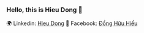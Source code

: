 ### Hello, this is Hieu Dong 👋

🌍 Linkedin: [Hieu Dong](https://www.linkedin.com/in/stewiedong/)
🤟 Facebook: [Đồng Hữu Hiếu](https://www.facebook.com/stewie1520)
<!--
**stewie1520/stewie1520** is a ✨ _special_ ✨ repository because its `README.md` (this file) appears on your GitHub profile.

Here are some ideas to get you started:

- 🔭 I’m currently working on ...
- 🌱 I’m currently learning ...
- 👯 I’m looking to collaborate on ...
- 🤔 I’m looking for help with ...
- 💬 Ask me about ...
- 📫 How to reach me: ...
- 😄 Pronouns: ...
- ⚡ Fun fact: ...
-->
